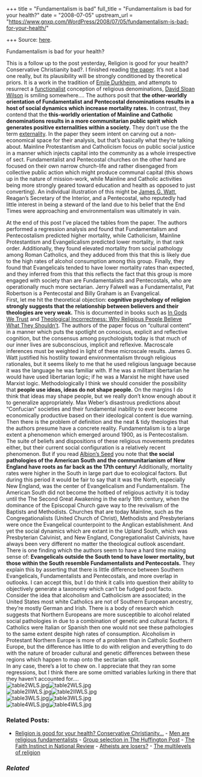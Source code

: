 +++
title = "Fundamentalism is bad"
full_title = "Fundamentalism is bad for your health?"
date = "2008-07-05"
upstream_url = "https://www.gnxp.com/WordPress/2008/07/05/fundamentalism-is-bad-for-your-health/"

+++
Source: [here](https://www.gnxp.com/WordPress/2008/07/05/fundamentalism-is-bad-for-your-health/).

Fundamentalism is bad for your health?

This is a follow up to the post yesterday, Religion is good for your health? Conservative Christianity bad?. I finished reading [the paper](http://socialissues.wiseto.com/Articles/180217970/?page=8). It’s not a bad one really, but its plausibility will be strongly conditioned by theoretical priors. It is a work in the tradition of [Emile Durkheim](https://en.wikipedia.org/wiki/%C3%89mile_Durkheim), and attempts to resurrect a [functionalist](https://en.wikipedia.org/wiki/Functionalism_%28sociology%29) conception of religious denominations, [David Sloan Wilson](https://www.amazon.com/exec/obidos/ASIN/0226901351/geneexpressio-20) is smiling somewhere…. The authors posit that **the other-worldly orientation of Fundamentalist and Pentecostal denominations results in a host of social dynamics which increase mortality rates.** In contrast, they contend that the **this-worldly orientation of Mainline and Catholic denominations results in a more communitarian public spirit which generates positive externalities within a society.** They don’t use the the term [externality](https://en.wikipedia.org/wiki/Externalities#Positive). In the paper they seem intent on carving out a non-economical space for their analysis, but that’s basically what they’re talking about. Mainline Protestantism and Catholicism focus on public social justice in a manner which injects capital into the community as a whole irrespective of sect. Fundamentalist and Pentecostal churches on the other hand are focused on their own narrow church-life and rather disengaged from collective public action which might produce communal capital (this shows up in the nature of mission-work, while Mainline and Catholic activities being more strongly geared toward education and health as opposed to just converting). An individual illustration of this might be [James G. Watt](https://en.wikipedia.org/wiki/James_G._Watt#Secretary_of_Interior), Reagan’s Secretary of the Interior, and a Pentecostal, who reputedly had little interest in being a steward of the land due to his belief that the End Times were approaching and environmentalism was ultimately in vain.

  
At the end of this post I’ve placed the tables from the paper. The authors performed a regression analysis and found that Fundamentalism and Pentecostalism predicted higher mortality, while Catholicism, Mainline Protestantism and Evangelicalism predicted lower mortality, in that rank order. Additionally, they found elevated mortality from social pathology among Roman Catholics, and they adduced from this that this is likely due to the high rates of alcohol consumption among this group. Finally, they found that Evangelicals tended to have lower mortality rates than expected, and they inferred from this that this reflects the fact that this group is more engaged with society than are Fundamentalists and Pentecostals, who are operationally much more sectarian. Jerry Falwell was a Fundamentalist, Pat Robertson is a Pentecostal and Billy Graham is an Evangelical.  
First, let me hit the theoretical objection: **cognitive psychology of religion strongly suggests that the relationship between believers and their theologies are very weak.** This is documented in books such as [In Gods We Trust](https://www.amazon.com/exec/obidos/ASIN/0195149300/geneexpressio-20) and [Theological Incorrectness: Why Religious People Believe What They Shouldn’t](https://www.amazon.com/exec/obidos/ASIN/0195169263/geneexpressio-20/). The authors of the paper focus on “cultural content” in a manner which puts the spotlight on conscious, explicit and reflective cognition, but the consensus among psychologists today is that much of our inner lives are subconscious, implicit and reflexive. Macroscale inferences must be weighted in light of these microscale results. James G. Watt justified his hostility toward environmentalism through religious rationales, but it seems likely to me that he used religious language because it was the language he was familiar with. If he was a militant libertarian he would have used libertarian logic; if he was a Marxist he might have used Marxist logic. Methodologically I think we should consider the possibility that **people use ideas, ideas do not shape people.** On the margins I do think that ideas may shape people, but we really don’t know enough about it to generalize appropriately. Max Weber’s disastrous predictions about “Confucian” societies and their fundamental inability to ever become economically productive based on their ideological content is due warning.  
Then there is the problem of definition and the neat & tidy theologies that the authors presume have a concrete reality. Fundamentalism is to a large extent a phenomenon which emerged around 1900, as is Pentecostalism. The suite of beliefs and dispositions of these religious movements predates either, but their current social configuration is a relatively recent phenomenon. But if you read [Albion’s Seed](https://www.amazon.com/exec/obidos/ASIN/0195069056//geneexpressio-20) you note that **the social pathologies of the American South and the communitarianism of New England have roots as far back as the 17th century!** Additionally, mortality rates were higher in the South in large part due to ecological factors. But during this period it would be fair to say that it was the North, especially New England, was the center of Evangelicalism and Fundamentalism. The American South did not become the hotbed of religious activity it is today until the The Second Great Awakening in the early 19th century, when the dominance of the Episcopal Church gave way to the revivalism of the Baptists and Methodists. Churches that are today Mainline, such as the Congregationalists (United Church of Christ), Methodists and Presbyterians were once the Evangelical counterpoint to the Anglican establishment. And yet the social dynamics which are extant in the Upland South, which was Presbyterian Calvinist, and New England, Congregationalist Calvinists, have always been very different no matter the theological outlook ascendant.  
There is one finding which the authors seem to have a hard time making sense of: **Evangelicals outside the South tend to have lower mortality, but those within the South resemble Fundamentalists and Pentecostals.** They explain this by asserting that there is little difference between Southern Evangelicals, Fundamentalists and Pentecostals, and more overlap in outlooks. I can accept this, but I do think it calls into question their ability to objectively generate a taxonomy which can’t be fudged post facto. Consider the idea that alcoholism and Catholicism are associated; in the United States most white Catholics are not of Southern European ancestry, they’re mostly German and Irish. There is a body of research which suggests that Northern Europeans are more susceptible to alcohol related social pathologies in due to a combination of genetic and cultural factors. If Catholics were Italian or Spanish then one would not see these pathologies to the same extent despite high rates of consumption. Alcoholism in Protestant Northern Europe is more of a problem than in Catholic Southern Europe, but the difference has little to do with religion and everything to do with the nature of broader cultural and genetic differences between these regions which happen to map onto the sectarian split.  
In any case, there’s a lot to chew on. I appreciate that they ran some regressions, but I think there are some omitted variables lurking in there that they haven’t accounted for….  
![table2WLS.jpg](https://i0.wp.com/blogs.discovermagazine.com/gnxp/files/table2WLS.jpg?resize=500%2C272)![table2WLS.jpg](https://i0.wp.com/blogs.discovermagazine.com/gnxp/files/table2WLS.jpg?resize=500%2C272)  
![table2IIWLS.jpg](https://i0.wp.com/blogs.discovermagazine.com/gnxp/files/table2IIWLS.jpg?resize=500%2C156)![table2IIWLS.jpg](https://i0.wp.com/blogs.discovermagazine.com/gnxp/files/table2IIWLS.jpg?resize=500%2C156)  
![table3WLS.jpg](https://i0.wp.com/blogs.discovermagazine.com/gnxp/files/table3WLS.jpg?resize=500%2C214)![table3WLS.jpg](https://i0.wp.com/blogs.discovermagazine.com/gnxp/files/table3WLS.jpg?resize=500%2C214)  
![table4WLS.jpg](https://i0.wp.com/blogs.discovermagazine.com/gnxp/files/table4WLS.jpg?resize=500%2C343)![table4WLS.jpg](https://i0.wp.com/blogs.discovermagazine.com/gnxp/files/table4WLS.jpg?resize=500%2C343)

### Related Posts:

- [Religion is good for your health? Conservative
  Christianity…](https://www.gnxp.com/WordPress/2008/07/05/religion-is-good-for-your-health-conservative-christianity-bad/) - [Men are religious
  fundamentalists](https://www.gnxp.com/WordPress/2008/04/16/men-are-religious-fundamentalists/) - [Group selection in The Huffington
  Post](https://www.gnxp.com/WordPress/2009/04/19/group-selection-in-the-huffington-post/) - [The Faith Instinct in National
  Review](https://www.gnxp.com/WordPress/2009/11/17/the-faith-instinct-in-national-review/) - [Atheists are
  losers?](https://www.gnxp.com/WordPress/2008/12/31/atheists-are-losers/) - [The multilevels of
  religion](https://www.gnxp.com/WordPress/2007/04/12/the-multilevels-of-religion/)

### *Related*

[](https://www.addtoany.com/add_to/facebook?linkurl=https%3A%2F%2Fwww.gnxp.com%2FWordPress%2F2008%2F07%2F05%2Ffundamentalism-is-bad-for-your-health%2F&linkname=Fundamentalism%20is%20bad%20for%20your%20health%3F "Facebook")[](https://www.addtoany.com/add_to/twitter?linkurl=https%3A%2F%2Fwww.gnxp.com%2FWordPress%2F2008%2F07%2F05%2Ffundamentalism-is-bad-for-your-health%2F&linkname=Fundamentalism%20is%20bad%20for%20your%20health%3F "Twitter")[](https://www.addtoany.com/add_to/email?linkurl=https%3A%2F%2Fwww.gnxp.com%2FWordPress%2F2008%2F07%2F05%2Ffundamentalism-is-bad-for-your-health%2F&linkname=Fundamentalism%20is%20bad%20for%20your%20health%3F "Email")[](https://www.addtoany.com/share)
